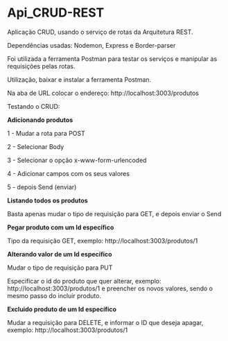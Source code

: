 # Api_CRUD-REST
 Aplicação CRUD, usando o serviço de rotas da Arquitetura REST.


 Dependências usadas: Nodemon, Express e Border-parser

 Foi utilizada a ferramenta Postman para testar os serviços e manipular as requisições pelas rotas.



Utilização, baixar e instalar a ferramenta Postman.


Na aba de URL colocar o endereço: http://localhost:3003/produtos<br />





Testando o CRUD:

**Adicionando produtos**

1 - Mudar a rota para POST

2 - Selecionar Body

3 - Selecionar o opção x-www-form-urlencoded

4 - Adicionar campos com os seus valores

5 - depois Send (enviar)





**Listando todos os produtos** 

Basta apenas mudar o tipo de requisição para GET, e depois enviar o Send






**Pegar produto com um Id específico**

Tipo da requisição GET, exemplo: http://localhost:3003/produtos/1






**Alterando valor de um Id específico**

Mudar o tipo de requisição para PUT

Especificar o id do produto que quer alterar, exemplo: http://localhost:3003/produtos/1
e preencher os novos valores, sendo o mesmo passo do incluir produto.






**Excluido produto de um Id específico**

Mudar a requisição para DELETE, e informar o ID que deseja apagar, exemplo: http://localhost:3003/produtos/1


